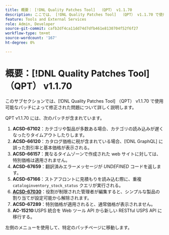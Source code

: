 ```yaml
---
title: 概要： [!DNL Quality Patches Tool]  （QPT） v1.1.70
description: ここでは、 [!DNL Quality Patches Tool]  （QPT） v1.1.70 で使用可能なパッチによって修正された問題について詳しく説明します。
feature: Tools and External Services
role: Admin, Developer
source-git-commit: cafb2df4ca11dd74d7dfb461e8130704f52f6f27
workflow-type: tm+mt
source-wordcount: '167'
ht-degree: 0%

---
```


# 概要：[!DNL Quality Patches Tool] （QPT） v1.1.70

このサブセクションでは、[!DNL Quality Patches Tool] （QPT） v1.1.70 で使用可能なパッチによって修正された問題について詳しく説明します。

QPT v1.1.70 には、次のパッチが含まれています。
1. **ACSD-67102**：カテゴリや製品が多数ある場合、カテゴリの読み込みが遅くなったりタイムアウトしたりします。
1. **ACSD-66120**：カタログ価格に税が含まれている場合、[!DNL GraphQL] に誤った割引率と基本価格が表示される。
1. **ACSD-66157**：異なるタイムゾーンで作成された web サイトに対しては、特別価格は適用されません。
1. **ACSD-67659**：翻訳済みエラーメッセージが *UNDEFINED* コードを返します。
1. **ACSD-67166**：ストアフロントに見積もりを読み込む際に、重複 `cataloginventory_stock_status` クエリが実行される。
1. **[ACSD-67030](/help/tools/quality-patches-tool/patches-available-in-qpt/v1-1-70/acsd-67030.md)**：役割が制限された管理者が編集すると、シンプルな製品の割り当てが設定可能から解除されます。
1. **ACSD-67289**：特別価格が適用されると、通常価格が表示されません。
1. **AC-15210**:USPS 統合を Web ツール API から新しい RESTful USPS API に移行する。

左側のメニューを使用して、特定のパッチページに移動します。
